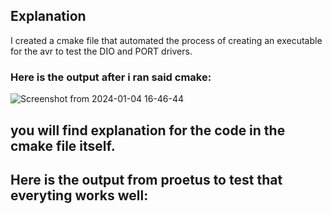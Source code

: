 ## Explanation

I created a cmake file that automated the process of creating an executable for the avr to test the DIO and PORT drivers.

### Here is the output after i ran said cmake:

![Screenshot from 2024-01-04 16-46-44](https://github.com/omartarek376/Embedded-Linux/assets/111865747/85fe185c-3348-4d28-9cf7-11bc6123b384)

## you will find explanation for the code in the cmake file itself.

## Here is the output from proetus to test that everyting works well:
